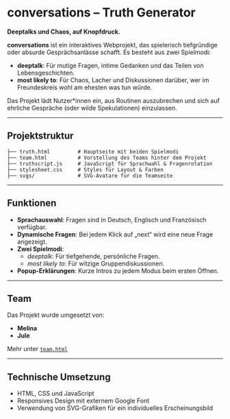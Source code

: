 # conversations – Truth Generator

**Deeptalks und Chaos, auf Knopfdruck.**

**conversations** ist ein interaktives Webprojekt, das spielerisch tiefgründige oder absurde Gesprächsanlässe schafft. Es besteht aus zwei Spielmodi:

- **deeptalk**: Für mutige Fragen, intime Gedanken und das Teilen von Lebensgeschichten.
- **most likely to**: Für Chaos, Lacher und Diskussionen darüber, wer im Freundeskreis wohl am ehesten was tun würde.

Das Projekt lädt Nutzer*innen ein, aus Routinen auszubrechen und sich auf ehrliche Gespräche (oder wilde Spekulationen) einzulassen.

---

## Projektstruktur

```plaintext
├── truth.html         # Hauptseite mit beiden Spielmodi
├── team.html          # Vorstellung des Teams hinter dem Projekt
├── truthscript.js     # JavaScript für Sprachwahl & Fragenrotation
├── stylesheet.css     # Styles für Layout & Farben 
├── svgs/              # SVG-Avatare für die Teamseite
```

---

## Funktionen

- **Sprachauswahl**: Fragen sind in Deutsch, Englisch und Französisch verfügbar.
- **Dynamische Fragen**: Bei jedem Klick auf „next“ wird eine neue Frage angezeigt.
- **Zwei Spielmodi**:
  - *deeptalk*: Für tiefgehende, persönliche Fragen.
  - *most likely to*: Für witzige Gruppendiskussionen.
- **Popup-Erklärungen**: Kurze Intros zu jedem Modus beim ersten Öffnen.

---

## Team

Das Projekt wurde umgesetzt von:

- **Melina** 
- **Jule** 

Mehr unter [`team.html`](team.html)

---

## Technische Umsetzung

- HTML, CSS und JavaScript 
- Responsives Design mit externem Google Font
- Verwendung von SVG-Grafiken für ein individuelles Erscheinungsbild
